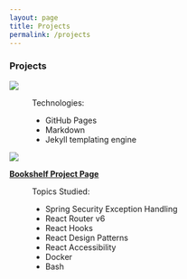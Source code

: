 ```yaml
---
layout: page
title: Projects
permalink: /projects
---
```


<div class="row justify-content-between">
<div>
<h3>Projects</h3>

<section>
  <div>
    <div>
      <a href="https://github.com/oneexists/oneexists.github.io"><img src="https://gh-card.dev/repos/oneexists/oneexists.github.io.svg"></a>
    </div>
    <figure>
      <figcaption>Technologies:</figcaption>
      <ul>
        <li>GitHub Pages</li>
        <li>Markdown</li>
        <li>Jekyll templating engine</li>
      </ul>
    </figure>
  </div>

  <div>
    <div>
      <a href="https://github.com/oneexists/Bookshelf"><img src="https://gh-card.dev/repos/oneexists/Bookshelf.svg"></a>
    </div>
    <p><b>
      <a href="https://oneexists.github.io/bookshelf-project">Bookshelf Project Page</a>
    </b></p>
    <figure>
      <figcaption>Topics Studied:</figcaption>
      <ul>
        <li>Spring Security Exception Handling</li>
        <li>React Router v6</li>
        <li>React Hooks</li>
        <li>React Design Patterns</li>
        <li>React Accessibility</li>
        <li>Docker</li>
        <li>Bash</li>
      </ul>
    </figure>
  </div>
</section>

</div>
</div>
